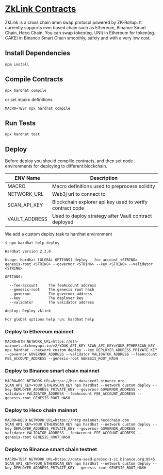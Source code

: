 # [ZkLink Contracts](https://zk.link/)

ZkLink is a cross chain amm swap protocol powered by ZK-Rollup. It currently supports evm based chain such as Ethereum, Binance Smart Chain, Heco Chain.
You can swap token(eg. UNI) in Ethereum for token(eg. CAKE) in Binance Smart Chain smoothly, safely and with a very low cost.

## Install Dependencies

`npm install`

## Compile Contracts

`npx hardhat compile`

or set macro definitions

`MACRO=TEST npx hardhat compile`

## Run Tests

`npx hardhat test`

## Deploy

Before deploy you should complile contracts, and then set node environments for deploying to different blockchain.

| ENV Name      | Description                                              |
| ------------- | -------------------------------------------------------- |
| MACRO         | Macro definitions used to preprocess solidity            |
| NETWORK_URL   | Web3j url to connect to                                  |
| SCAN_API_KEY  | Blockchain explorer api key used to verify contract code |
| VAULT_ADDRESS | Used to deploy strategy after Vault contract deployed    |

We add a custom deploy task to hardhat environment

```shell
$ npx hardhat help deploy

Hardhat version 2.3.0

Usage: hardhat [GLOBAL OPTIONS] deploy --fee-account <STRING> --genesis-root <STRING> --governor <STRING> --key <STRING> --validator <STRING>

OPTIONS:

  --fee-account 	The feeAccount address
  --genesis-root	The genesis root hash
  --governor    	The governor address
  --key         	The deployer key
  --validator   	The validator address

deploy: Deploy zklink

For global options help run: hardhat help
```

### Deploy to Ethereum mainnet

```shell
MACRO=ETH NETWORK_URL=https://eth-mainnet.alchemyapi.io/v2/YOUK_API_KEY SCAN_API_KEY=YOUR_ETHERSCAN_KEY npx hardhat --network custom deploy --key DEPLOYER_ADDRESS_PRIVATE_KEY --governor GOVERNOR_ADDRESS --validator VALIDATOR_ADDRESS --feeAccount FEE_ACCOUNT_ADDRESS --genesis-root GENESIS_ROOT_HASH
```

### Deploy to Binance smart chain mainnet

```shell
MACRO=BSC NETWORK_URL=https://bsc-dataseed2.binance.org SCAN_API_KEY=YOUR_ETHERSCAN_KEY npx hardhat --network custom deploy --key DEPLOYER_ADDRESS_PRIVATE_KEY --governor GOVERNOR_ADDRESS --validator VALIDATOR_ADDRESS --feeAccount FEE_ACCOUNT_ADDRESS --genesis-root GENESIS_ROOT_HASH
```

### Deploy to Heco chain mainnet

```shell
MACRO=HECO NETWORK_URL=https://http-mainnet.hecochain.com SCAN_API_KEY=YOUR_ETHERSCAN_KEY npx hardhat --network custom deploy --key DEPLOYER_ADDRESS_PRIVATE_KEY --governor GOVERNOR_ADDRESS --validator VALIDATOR_ADDRESS --feeAccount FEE_ACCOUNT_ADDRESS --genesis-root GENESIS_ROOT_HASH
```

### Deploy to Binance smart chain testnet

```shell
MACRO=TEST NETWORK_URL=https://data-seed-prebsc-1-s1.binance.org:8545 SCAN_API_KEY=YOUR_ETHERSCAN_KEY npx hardhat --network custom deploy --key DEPLOYER_ADDRESS_PRIVATE_KEY --genesis-root GENESIS_ROOT_HASH
```
